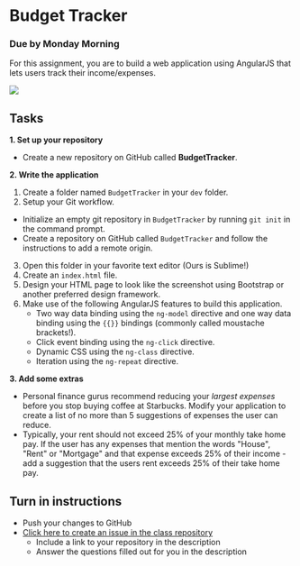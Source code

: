 # Budget Tracker

### Due by Monday Morning

For this assignment, you are to build a web application using AngularJS that lets users track their income/expenses.

<img src="http://i.imgur.com/QyF3ufH.png" />

## Tasks

**1. Set up your repository**
* Create a new repository on GitHub called **BudgetTracker**.

**2. Write the application**
1. Create a folder named `BudgetTracker` in your `dev` folder.
2. Setup your Git workflow.
  - Initialize an empty git repository in `BudgetTracker` by running `git init` in the command prompt.
  - Create a repository on GitHub called `BudgetTracker` and follow the instructions to add a remote origin.
3. Open this folder in your favorite text editor (Ours is Sublime!)
4. Create an `index.html` file.
5. Design your HTML page to look like the screenshot using Bootstrap or another preferred design framework.
6. Make use of the following AngularJS features to build this application.
	- Two way data binding using the `ng-model` directive and one way data binding using the `{{}}` bindings (commonly called moustache brackets!).
	- Click event binding using the `ng-click` directive.
	- Dynamic CSS using the `ng-class` directive.
	- Iteration using the `ng-repeat` directive.

**3. Add some extras**
* Personal finance gurus recommend reducing your *largest expenses* before you stop buying coffee at Starbucks. Modify your application to create a list of no more than 5 suggestions of expenses the user can reduce.
* Typically, your rent should not exceed 25% of your monthly take home pay. If the user has any expenses that mention the words "House", "Rent" or "Mortgage" and that expense exceeds 25% of their income - add a suggestion that the users rent exceeds 25% of their take home pay.

## Turn in instructions

* Push your changes to GitHub
* [Click here to create an issue in the class repository](https://www.github.com/OriginCodeAcademy/Cohort10/issues/new?title=08-BudgetTracker&body=1.%20Where%20can%20I%20find%20your%20repository%3F%20(Paste%20the%20url%20of%20your%20repository%20below)%0A%0A2.%20Did%20you%20learn%20something%20new%20about%20AngularJS%20in%20this%20project%3F%0A%0A3.%20Did%20you%20complete%20any%20extras%3F)
	* Include a link to your repository in the description
	* Answer the questions filled out for you in the description
